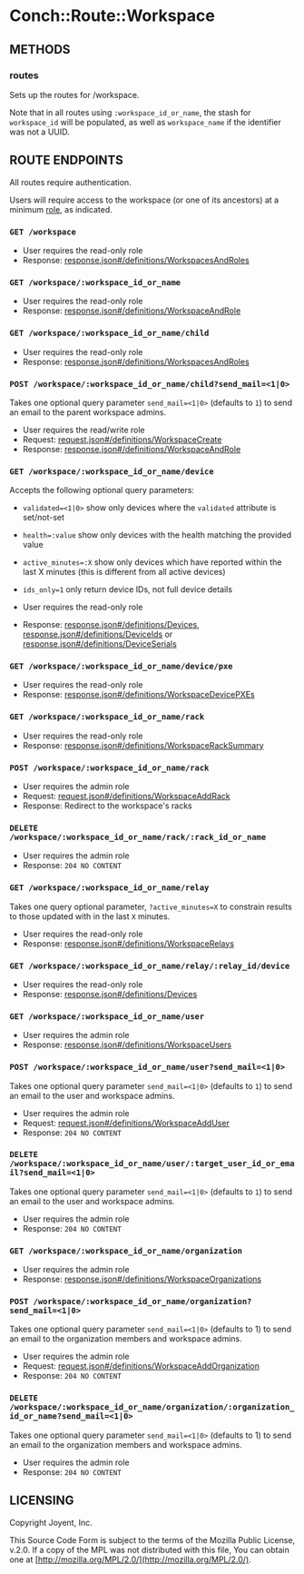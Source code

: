 # Conch::Route::Workspace

## METHODS

### routes

Sets up the routes for /workspace.

Note that in all routes using `:workspace_id_or_name`, the stash for `workspace_id` will be
populated, as well as `workspace_name` if the identifier was not a UUID.

## ROUTE ENDPOINTS

All routes require authentication.

Users will require access to the workspace (or one of its ancestors) at a minimum
[role](../modules/Conch%3A%3ADB%3A%3AResult%3A%3AUserWorkspaceRole#role), as indicated.

### `GET /workspace`

- User requires the read-only role
- Response: [response.json#/definitions/WorkspacesAndRoles](../json-schema/response.json#/definitions/WorkspacesAndRoles)

### `GET /workspace/:workspace_id_or_name`

- User requires the read-only role
- Response: [response.json#/definitions/WorkspaceAndRole](../json-schema/response.json#/definitions/WorkspaceAndRole)

### `GET /workspace/:workspace_id_or_name/child`

- User requires the read-only role
- Response: [response.json#/definitions/WorkspacesAndRoles](../json-schema/response.json#/definitions/WorkspacesAndRoles)

### `POST /workspace/:workspace_id_or_name/child?send_mail=<1|0>`

Takes one optional query parameter `send_mail=<1|0>` (defaults to `1`) to send
an email to the parent workspace admins.

- User requires the read/write role
- Request: [request.json#/definitions/WorkspaceCreate](../json-schema/request.json#/definitions/WorkspaceCreate)
- Response: [response.json#/definitions/WorkspaceAndRole](../json-schema/response.json#/definitions/WorkspaceAndRole)

### `GET /workspace/:workspace_id_or_name/device`

Accepts the following optional query parameters:

- `validated=<1|0>` show only devices where the `validated` attribute is set/not-set
- `health=:value` show only devices with the health matching the provided value
- `active_minutes=:X` show only devices which have reported within the last X minutes (this is different from all active devices)
- `ids_only=1` only return device IDs, not full device details

- User requires the read-only role
- Response: [response.json#/definitions/Devices](../json-schema/response.json#/definitions/Devices), [response.json#/definitions/DeviceIds](../json-schema/response.json#/definitions/DeviceIds) or [response.json#/definitions/DeviceSerials](../json-schema/response.json#/definitions/DeviceSerials)

### `GET /workspace/:workspace_id_or_name/device/pxe`

- User requires the read-only role
- Response: [response.json#/definitions/WorkspaceDevicePXEs](../json-schema/response.json#/definitions/WorkspaceDevicePXEs)

### `GET /workspace/:workspace_id_or_name/rack`

- User requires the read-only role
- Response: [response.json#/definitions/WorkspaceRackSummary](../json-schema/response.json#/definitions/WorkspaceRackSummary)

### `POST /workspace/:workspace_id_or_name/rack`

- User requires the admin role
- Request: [request.json#/definitions/WorkspaceAddRack](../json-schema/request.json#/definitions/WorkspaceAddRack)
- Response: Redirect to the workspace's racks

### `DELETE /workspace/:workspace_id_or_name/rack/:rack_id_or_name`

- User requires the admin role
- Response: `204 NO CONTENT`

### `GET /workspace/:workspace_id_or_name/relay`

Takes one query optional parameter, `?active_minutes=X` to constrain results to
those updated with in the last `X` minutes.

- User requires the read-only role
- Response: [response.json#/definitions/WorkspaceRelays](../json-schema/response.json#/definitions/WorkspaceRelays)

### `GET /workspace/:workspace_id_or_name/relay/:relay_id/device`

- User requires the read-only role
- Response: [response.json#/definitions/Devices](../json-schema/response.json#/definitions/Devices)

### `GET /workspace/:workspace_id_or_name/user`

- User requires the admin role
- Response: [response.json#/definitions/WorkspaceUsers](../json-schema/response.json#/definitions/WorkspaceUsers)

### `POST /workspace/:workspace_id_or_name/user?send_mail=<1|0>`

Takes one optional query parameter `send_mail=<1|0>` (defaults to `1`) to send
an email to the user and workspace admins.

- User requires the admin role
- Request: [request.json#/definitions/WorkspaceAddUser](../json-schema/request.json#/definitions/WorkspaceAddUser)
- Response: `204 NO CONTENT`

### `DELETE /workspace/:workspace_id_or_name/user/:target_user_id_or_email?send_mail=<1|0>`

Takes one optional query parameter `send_mail=<1|0>` (defaults to `1`) to send
an email to the user and workspace admins.

- User requires the admin role
- Response: `204 NO CONTENT`

### `GET /workspace/:workspace_id_or_name/organization`

- User requires the admin role
- Response: [response.json#/definitions/WorkspaceOrganizations](../json-schema/response.json#/definitions/WorkspaceOrganizations)

### `POST /workspace/:workspace_id_or_name/organization?send_mail=<1|0>`

Takes one optional query parameter `send_mail=<1|0>` (defaults to 1) to send
an email to the organization members and workspace admins.

- User requires the admin role
- Request: [request.json#/definitions/WorkspaceAddOrganization](../json-schema/request.json#/definitions/WorkspaceAddOrganization)
- Response: `204 NO CONTENT`

### `DELETE /workspace/:workspace_id_or_name/organization/:organization_id_or_name?send_mail=<1|0>`

Takes one optional query parameter `send_mail=<1|0>` (defaults to 1) to send
an email to the organization members and workspace admins.

- User requires the admin role
- Response: `204 NO CONTENT`

## LICENSING

Copyright Joyent, Inc.

This Source Code Form is subject to the terms of the Mozilla Public License,
v.2.0. If a copy of the MPL was not distributed with this file, You can obtain
one at [http://mozilla.org/MPL/2.0/](http://mozilla.org/MPL/2.0/).
